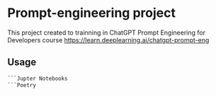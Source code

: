 # Prompt-engineering project

This project created to trainning in ChatGPT Prompt Engineering for Developers course
https://learn.deeplearning.ai/chatgpt-prompt-eng

## Usage

```python
```Jupter Notebooks
```Poetry